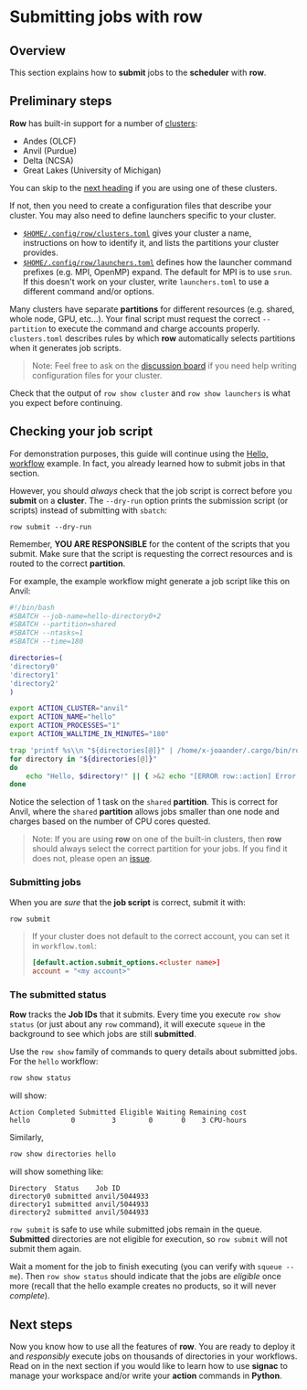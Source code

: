 # Submitting jobs with row

## Overview

This section explains how to **submit** jobs to the **scheduler** with **row**.

## Preliminary steps

**Row** has built-in support for a number of [clusters](../../clusters/built-in.md):
* Andes (OLCF)
* Anvil (Purdue)
* Delta (NCSA)
* Great Lakes (University of Michigan)

You can skip to the [next heading](#checking-your-job-script) if you are using one of
these clusters.

If not, then you need to create a configuration files that describe your
cluster. You may also need to define launchers specific to your cluster.

* [`$HOME/.config/row/clusters.toml`](../../clusters/index.md) gives your cluster
  a name, instructions on how to identify it, and lists the partitions your cluster
  provides.
* [`$HOME/.config/row/launchers.toml`](../../launchers/index.md) defines how the
  launcher command prefixes (e.g. MPI, OpenMP) expand. The default for MPI is to use
  `srun`. If this doesn't work on your cluster, write `launchers.toml` to use a
  different command and/or options.

Many clusters have separate **partitions** for different resources (e.g. shared, whole
node, GPU, etc...). Your final script must request the correct `--partition` to execute
the command and charge accounts properly. `clusters.toml` describes rules by which
**row** automatically selects partitions when it generates job scripts.

> Note: Feel free to ask on the [discussion board][discussion] if you need help
> writing configuration files for your cluster.

[discussion]: https://github.com/glotzerlab/row/discussions

Check that the output of `row show cluster` and `row show launchers` is what you expect
before continuing.

## Checking your job script

For demonstration purposes, this guide will continue using the
[Hello, workflow](hello.md) example. In fact, you already learned how to submit jobs
in that section.

However, you should *always* check that the job script is correct before you **submit**
on a **cluster**. The `--dry-run` option prints the submission script (or scripts)
instead of submitting with `sbatch`:
```plaintext
row submit --dry-run
```
Remember, **YOU ARE RESPONSIBLE** for the content of the scripts that you submit.
Make sure that the script is requesting the correct resources and is routed to the
correct **partition**.

For example, the example workflow might generate a job script like this on Anvil:
```bash
#!/bin/bash
#SBATCH --job-name=hello-directory0+2
#SBATCH --partition=shared
#SBATCH --ntasks=1
#SBATCH --time=180

directories=(
'directory0'
'directory1'
'directory2'
)

export ACTION_CLUSTER="anvil"
export ACTION_NAME="hello"
export ACTION_PROCESSES="1"
export ACTION_WALLTIME_IN_MINUTES="180"

trap 'printf %s\\n "${directories[@]}" | /home/x-joaander/.cargo/bin/row scan --no-progress -a hello - || exit 3' EXIT
for directory in "${directories[@]}"
do
    echo "Hello, $directory!" || { >&2 echo "[ERROR row::action] Error executing command."; exit 2; }
done
```
Notice the selection of 1 task on the `shared` **partition**. This is correct for Anvil,
where the `shared` **partition** allows jobs smaller than one node and charges based
on the number of CPU cores quested.

> Note: If you are using **row** on one of the built-in clusters, then **row** should
> always select the correct partition for your jobs. If you find it does not, please
> open an [issue](https://github.com/glotzerlab/row/issues).

### Submitting jobs

When you are *sure* that the **job script** is correct, submit it with:
```bash
row submit
```

> If your cluster does not default to the correct account, you can set it in
> `workflow.toml`:
> ```toml
> [default.action.submit_options.<cluster name>]
> account = "<my account>"
> ```

### The submitted status

**Row** tracks the **Job IDs** that it submits. Every time you execute `row show status`
(or just about any `row` command), it will execute `squeue` in the background to see
which jobs are still **submitted**.

Use the `row show` family of commands to query details about submitted jobs.
For the `hello` workflow:
```bash
row show status
```
will show:
```plaintext
Action Completed Submitted Eligible Waiting Remaining cost
hello          0         3        0       0    3 CPU-hours
```

Similarly,
```bash
row show directories hello
```
will show something like:
```plaintext
Directory  Status    Job ID
directory0 submitted anvil/5044933
directory1 submitted anvil/5044933
directory2 submitted anvil/5044933
```

`row submit` is safe to use while submitted jobs remain in the queue. **Submitted**
directories are not eligible for execution, so `row submit` will not submit them again.

Wait a moment for the job to finish executing (you can verify with `squeue --me`).
Then `row show status` should indicate that the jobs are *eligible* once
more (recall that the hello example creates no products, so it will never *complete*).

## Next steps

Now you know how to use all the features of **row**. You are ready to deploy it and
*responsibly* execute jobs on thousands of directories in your workflows. Read on in the
next section if you would like to learn how to use **signac** to manage your workspace
and/or write your **action** commands in **Python**.
